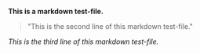 
**This is a markdown test-file.**

> "This is the second line of this markdown test-file."

*This is the third line of this markdown test-file.*